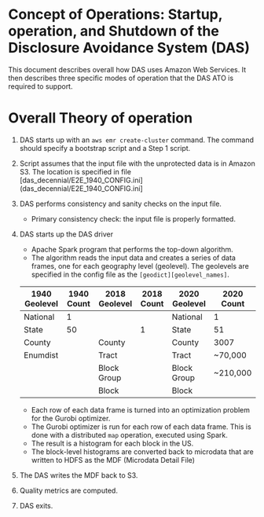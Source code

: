 # Concept of Operations: Startup, operation, and Shutdown of the Disclosure Avoidance System (DAS)

This document describes overall how DAS uses Amazon Web Services. It
then describes three specific modes of operation that the DAS ATO is
required to support.

# Overall Theory of operation
1. DAS starts up with an `aws emr create-cluster` command. The command should specify a bootstrap script and a Step 1 script.
   
2. Script assumes that the input file with the unprotected data is in Amazon S3. The location is specified in file [das_decennial/E2E_1940_CONFIG.ini](das_decennial/E2E_1940_CONFIG.ini]

3. DAS performs consistency and sanity checks on the input file.
   * Primary consistency check: the input file is properly formatted.

4. DAS starts up the DAS driver
   * Apache Spark program that performs the top-down algorithm.
   * The algorithm reads the input data and creates a series of data frames, one for each geography level (geolevel). The geolevels are specified in the config file as the  `[geodict][geolevel_names]`.
   
   |1940 Geolevel | 1940 Count | 2018 Geolevel | 2018 Count | 2020 Geolevel | 2020 Count  |
   |--------------|------------|---------------|------------|---------------|-------------|
   |National      | 1          |               |            | National      | 1           |
   |State         | 50         |               |     1      | State         | 51          |
   |County        |            | County        |            | County        | 3007        |
   |Enumdist      |            | Tract         |            | Tract         | ~70,000     |
   |              |            | Block Group   |            | Block Group   | ~210,000    |
   |              |            | Block         |            | Block         |             |


   * Each row of each data frame is turned into an optimization problem for the Gurobi optimizer.
   * The Gurobi optimizer is run for each row of each data frame. This is done with a distributed `map` operation, executed using Spark.
   * The result is a histogram for each block in the US.
   * The block-level histograms are converted back to microdata that are written to HDFS as the MDF (Microdata Detail File)

 6. The DAS writes the MDF back to S3.

 7. Quality metrics are computed.

 8. DAS exits.

